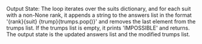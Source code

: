 Output State: The loop iterates over the suits dictionary, and for each suit with a non-None rank, it appends a string to the answers list in the format '{rank}{suit} {trump}{trumps.pop()}' and removes the last element from the trumps list. If the trumps list is empty, it prints 'IMPOSSIBLE' and returns. The output state is the updated answers list and the modified trumps list.